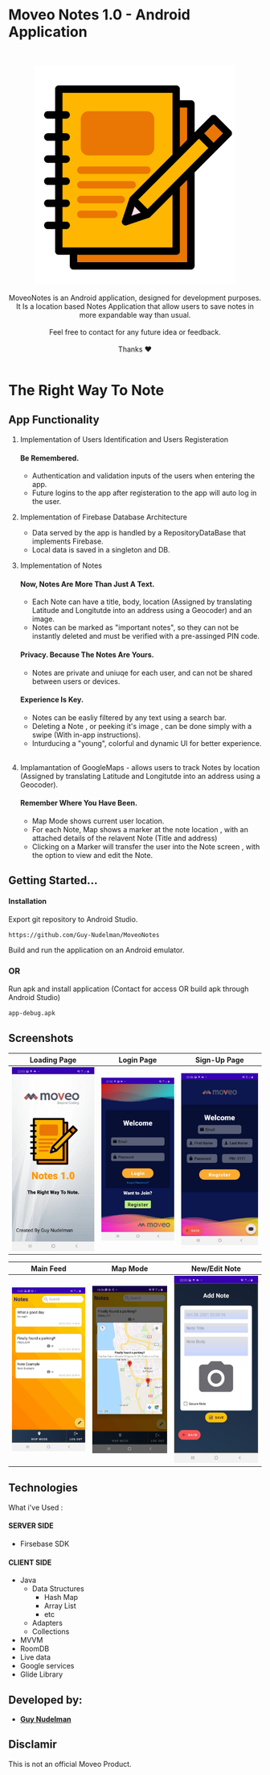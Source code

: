 # Moveo Notes 1.0 - Android Application

<br />
<p align="center">
    <a href="https://github.com/Guy-Nudelman/Noalek-Patisserie-iOS">
      <img src="images/logo.png" alt="Logo" width="400" heigt="400">
  </a>
 </p> 
 <p align="center">
	MoveoNotes is an Android application, designed for development purposes.
It Is a location based Notes Application that allow users to save notes in more expandable way than usual.</br></br>
Feel free to contact for any future idea or feedback. </br></br>
Thanks ❤</br></br>
</p>

# The Right Way To Note



## App Functionality

1. Implementation of Users Identification and Users Registeration 
	#### Be Remembered.
	- Authentication and validation inputs of the users when entering the app.
	- Future logins to the app after registeration to the app will auto log in the user.
		</br>
2. Implementation of Firebase Database Architecture
	- Data served by the app is handled by a RepositoryDataBase that implements Firebase.
	- Local data is saved in a singleton and DB.
		</br>

3. Implementation of Notes 
	#### Now, Notes Are More Than Just A Text.
	- Each Note can have a title, body, location (Assigned by translating Latitude and Longitutde into an address using a Geocoder) and an image.
	- Notes can be marked as "important notes", so they can not be instantly deleted and must be verified with a pre-assinged PIN code.
	#### Privacy. Because The Notes Are Yours.
  	- Notes are private and uniuqe for each user, and can not be shared between users or devices.
  	#### Experience Is Key.
	- Notes can be easliy filtered by any text using a search bar.
	- Deleting a Note , or peeking it's image , can be done simply with a swipe (With in-app instructions).
	- Inturducing a "young", colorful and dynamic UI for better experience.
	</br>
4. Implamantation of GoogleMaps - allows users to track Notes by location (Assigned by translating Latitude and Longitutde into an address using a Geocoder).
	#### Remember Where You Have Been.
	- Map Mode shows current user location.
  	- For each Note, Map shows a marker at the note location , with an attached details of the relavent Note (Title and address)
	-  Clicking on a Marker will transfer the user into the Note screen , with the option to view and edit the Note.



## Getting Started...

#### Installation

 Export git repository to Android Studio.

  ```bash
https://github.com/Guy-Nudelman/MoveoNotes
```
 Build and run the application on an Android emulator.


### OR

Run apk and install application (Contact for access OR build apk through Android Studio)

  ```bash
  app-debug.apk
```

## Screenshots

Loading Page            | Login Page            |  Sign-Up Page
:-------------------------:|:-------------------------:|:-------------------------:
<img src="images/splash.jpeg" alt="splash" width="305">  | <img src="images/login.jpeg" alt="login" width="285">  |  <img src="images/register.jpeg" alt="register" width="300">

Main Feed            |  Map Mode |  New/Edit Note
:-------------------------:|:-------------------------: |:-------------------------:
<img src="images/home.jpeg" alt="home" width="300">  |  <img src="images/map.jpeg" alt="map" width="300"> |  <img src="images/add.jpeg" alt="add" width="310">

	
## Technologies

What i've Used : 

#### SERVER SIDE

* Firsebase SDK

#### CLIENT SIDE

* Java
  * Data Structures 
  	* Hash Map
  	* Array List
  	* etc
  * Adapters
  * Collections
* MVVM
* RoomDB
* Live data
* Google services
* Glide Library

  
## Developed by:
* [**Guy Nudelman**](https://www.linkedin.com/in/guynudelman/)


## Disclamir
This is not an official Moveo Product.
